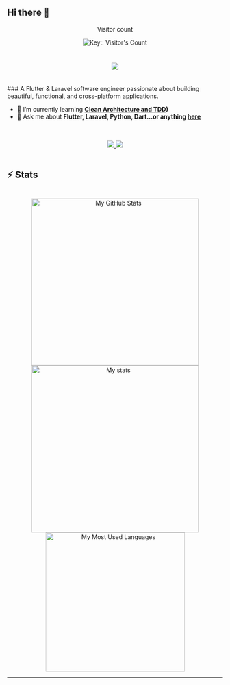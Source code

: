 ## Hi there 👋
<div align="center"> 
  <p>Visitor count</p>
<img src="https://profile-counter.deno.dev/:nbd1994:/count.svg" alt="Key:: Visitor's Count" />
</div>

<h1 align="center">
    <img src="https://readme-typing-svg.herokuapp.com/?font=Inter&size=30&center=true&vCenter=true&width=500&height=70&color=4493F8&duration=4000&lines=Hi+There!+👋;+I'm+Natnael+Desalegn!;" />
</h1>

<br>
### A Flutter & Laravel software engineer passionate about building beautiful, functional, and cross-platform applications.

- 🌱 I’m currently learning **[Clean Architecture and TDD](https://resocoder.com/flutter-clean-architecture-tdd/))**
- 💬 Ask me about **Flutter, Laravel, Python, Dart...or anything [here](https://www.linkedin.com/in/natnaeljul7/)**
<br>

<br>
<div align="center">
  <a href="mailto:natnaeljul7@gmail.com">
    <img src="https://img.shields.io/badge/Gmail-333333?style=for-the-badge&logo=gmail&logoColor=red" />
  </a>
  <a href="https://www.linkedin.com/in/natnaeljul7/" target="_blank">
    <img src="https://img.shields.io/badge/LinkedIn-0077B5?style=for-the-badge&logo=linkedin&logoColor=white" target="_blank" />
  </a>
</div>
<br>

## ⚡️ Stats
<br>
<div align=center>
  <img width=390 src="https://github-readme-stats.vercel.app/api?username=nbd1994&theme=transparent&count_private=true&show_icons=true&rank_icon=github&locale=en" alt="My GitHub Stats" />
  <img width=390 src="https://github-readme-streak-stats.herokuapp.com/?user=nbd1994&theme=transparent&count_private=true&border_radius=10&locale=en" alt="My stats" />
  <img width=325 src="https://github-readme-stats.vercel.app/api/top-langs?username=nbd1994&theme=transparent&layout=donut&hide=css&langs_count=8&border_radius=10&show_icons=true&locale=en" alt="My Most Used Languages" />
</div>

<hr>
